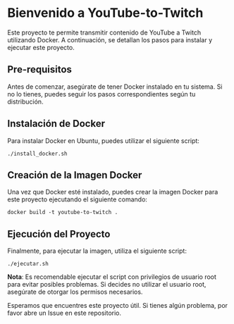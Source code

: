 # Bienvenido a YouTube-to-Twitch 

Este proyecto te permite transmitir contenido de YouTube a Twitch utilizando Docker. A continuación, se detallan los pasos para instalar y ejecutar este proyecto.

## Pre-requisitos

Antes de comenzar, asegúrate de tener Docker instalado en tu sistema. Si no lo tienes, puedes seguir los pasos correspondientes según tu distribución. 

## Instalación de Docker 

Para instalar Docker en Ubuntu, puedes utilizar el siguiente script: 

```shell
./install_docker.sh
```

## Creación de la Imagen Docker 

Una vez que Docker esté instalado, puedes crear la imagen Docker para este proyecto ejecutando el siguiente comando:

```shell
docker build -t youtube-to-twitch .
```

## Ejecución del Proyecto

Finalmente, para ejecutar la imagen, utiliza el siguiente script:

```shell
./ejecutar.sh
```

**Nota**: Es recomendable ejecutar el script con privilegios de usuario root para evitar posibles problemas. Si decides no utilizar el usuario root, asegúrate de otorgar los permisos necesarios.

Esperamos que encuentres este proyecto útil. Si tienes algún problema, por favor abre un Issue en este repositorio.
